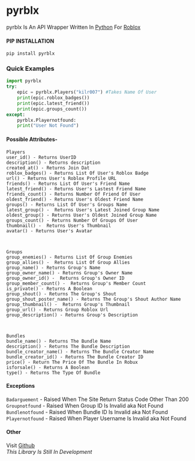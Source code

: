 # **pyrblx**


pyrblx Is An API Wrapper Written In [Python](https://www.python.org/) For [Roblox](https://www.roblox.com)
#### PIP INSTALLATION
``pip install pyrblx``
###  Quick Examples
````python
import pyrblx 
try:
    epic = pyrblx.Players("kilr007") #Takes Name Of User
    print(epic.roblox_badges())
    print(epic.latest_friend())
    print(epic.groups_count())
except:
    pyrblx.Playernotfound:
    print("User Not Found")

````
#### Possible Attributes-
````text
Players
user_id() - Returns UserID
description() - Returns description
created_at() - Returns Join Dat
roblox_badges() - Returns List Of User's Roblox Badge
url() - Returns User's Roblox Profile URL
friends() - Returns List Of User's Friend Name
latest_friend() - Returns User's Lastest Friend Name 
friends_count() - Returns Number Of Friend Of User
oldest_friend() - Returns User's Oldest Friend Name  
groups() - Returns List Of User's Groups Name
latest_group() -  Returns User's Latest Joined Group Name 
oldest_group() - Returns User's Oldest Joined Group Name 
groups_count() - Returns Number Of Groups Of User
thumbnail() -  Returns User's Thumbnail
avatar() - Returns User's Avatar



Groups
group_enemies() - Returns List Of Group Enemies
group_allies() -  Returns List Of Group Allies
group_name() - Returns Group's Name
group_owner_name() - Returns Group's Owner Name
group_owner_id() -  Returns Group's Owner ID
group_member_count() -  Returns Group's Member Count
is_private() - Returns A Boolean 
group_shout() - Returns The Group's Shout
group_shout_poster_name() - Returns The Group's Shout Author Name
group_thumbnail() -  Returns Group's Thumbnail
group_url() - Returns Group Roblox Url
group_description() - Returns Group's Description



Bundles
bundle_name() - Returns The Bundle Name
description() - Returns The Bundle Description
bundle_creator_name() - Returns The Bundle Creator Name
bundle_creator_id() - Returns The Bundle Creator ID
price() - Return The Price Of The Bundle In Robux
isforsale() - Returns A Boolean
type() - Returns The Type Of Bundle
````
#### Exceptions 
`Badarguement` -  Raised When The Site Return Status Code Other Than 200  
`Groupnotfound` - Raised When Group ID Is Invalid aka Not Found  
`Bundlenotfound` - Raised When Bundle ID Is Invalid aka Not Found 
`Playernotfound` - Raised When Player Username Is Invalid aka Not Found  


#### Other
Visit  [Github](https://github.com/KILR007/pyrblx)  
*This Library Is Still In Development*














